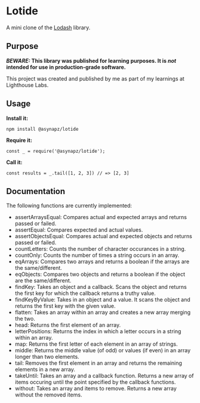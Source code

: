 # Lotide

A mini clone of the [Lodash](https://lodash.com) library.

## Purpose

**_BEWARE:_ This library was published for learning purposes. It is _not_ intended for use in production-grade software.**

This project was created and published by me as part of my learnings at Lighthouse Labs. 

## Usage

**Install it:**

`npm install @asynapz/lotide`

**Require it:**

`const _ = require('@asynapz/lotide');`

**Call it:**

`const results = _.tail([1, 2, 3]) // => [2, 3]`

## Documentation

The following functions are currently implemented:

* assertArraysEqual: Compares actual and expected arrays and returns passed or failed.
* assertEqual: Compares expected and actual values.
* assertObjectsEqual: Compares actual and expected objects and returns passed or failed.
* countLetters: Counts the number of character occurances in a string.
* countOnly: Counts the number of times a string occurs in an array.
* eqArrays: Compares two arrays and returns a boolean if the arrays are the same/different.
* eqObjects: Compares two objects and returns a boolean if the object are the same/different.
* findKey: Takes an object and a callback. Scans the object and returns the first key for which the callback returns a truthy value.
* findKeyByValue: Takes in an object and a value. It scans the object and returns the first key with the given value.
* flatten: Takes an array within an array and creates a new array merging the two.
* head: Returns the first element of an array.
* letterPositions: Returns the index in which a letter occurs in a string within an array.
* map: Returns the first letter of each element in an array of strings.
* middle: Returns the middle value (of odd) or values (if even) in an array longer than two elements.
* tail: Removes the first element in an array and returns the remaining elements in a new array.
* takeUntil: Takes an array and a callback function. Returns a new array of items occuring until the point specified by the callback functions.
* without: Takes an array and items to remove. Returns a new array without the removed items.